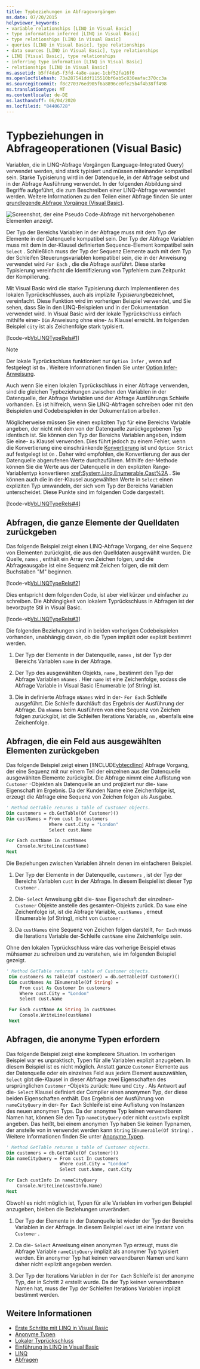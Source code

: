 ```yaml
---
title: Typbeziehungen in Abfragevorgängen
ms.date: 07/20/2015
helpviewer_keywords:
- variable relationships [LINQ in Visual Basic]
- type information inferred [LINQ in Visual Basic]
- type relationships [LINQ in Visual Basic]
- queries [LINQ in Visual Basic], type relationships
- data sources [LINQ in Visual Basic], type relationships
- LINQ [Visual Basic], type relationships
- inferring type information [LINQ in Visual Basic]
- relationships [LINQ in Visual Basic]
ms.assetid: b5ff4da5-f3fd-4a8e-aaac-1cbf52fa16f6
ms.openlocfilehash: 73a287541ddf115510bf6ab5c830eafac370cc3a
ms.sourcegitcommit: f8c270376ed905f6a8896ce0fe25b4f4b38ff498
ms.translationtype: MT
ms.contentlocale: de-DE
ms.lasthandoff: 06/04/2020
ms.locfileid: "84406728"
---
```

# <a name="type-relationships-in-query-operations-visual-basic"></a>Typbeziehungen in Abfrageoperationen (Visual Basic)

Variablen, die in LINQ-Abfrage Vorgängen (Language-Integrated Query) verwendet werden, sind stark typisiert und müssen miteinander kompatibel sein. Starke Typisierung wird in der Datenquelle, in der Abfrage selbst und in der Abfrage Ausführung verwendet. In der folgenden Abbildung sind Begriffe aufgeführt, die zum Beschreiben einer LINQ-Abfrage verwendet werden. Weitere Informationen zu den Teilen einer Abfrage finden Sie unter [grundlegende Abfrage Vorgänge (Visual Basic)](basic-query-operations.md).

![Screenshot, der eine Pseudo Code-Abfrage mit hervorgehobenen Elementen anzeigt.](./media/type-relationships-in-query-operations/linq-query-description-terms.png)

Der Typ der Bereichs Variablen in der Abfrage muss mit dem Typ der Elemente in der Datenquelle kompatibel sein. Der Typ der Abfrage Variablen muss mit dem in der-Klausel definierten Sequence-Element kompatibel sein `Select` . Schließlich muss der Typ der Sequenz Elemente auch mit dem Typ der Schleifen Steuerungsvariablen kompatibel sein, die in der Anweisung verwendet wird `For Each` , die die Abfrage ausführt. Diese starke Typisierung vereinfacht die Identifizierung von Typfehlern zum Zeitpunkt der Kompilierung.

Mit Visual Basic wird die starke Typisierung durch Implementieren des lokalen Typrückschlusses, auch als *implizite Typisierung*bezeichnet, vereinfacht. Diese Funktion wird im vorherigen Beispiel verwendet, und Sie sehen, dass Sie in den LINQ-Beispielen und in der Dokumentation verwendet wird. In Visual Basic wird der lokale Typrückschluss einfach mithilfe einer- `Dim` Anweisung ohne eine- `As` Klausel erreicht. Im folgenden Beispiel `city` ist als Zeichenfolge stark typisiert.

[!code-vb[VbLINQTypeRels#1](~/samples/snippets/visualbasic/VS_Snippets_VBCSharp/VbLINQTypeRels/VB/Class1.vb#1)]

> [!NOTE]
> Der lokale Typrückschluss funktioniert nur `Option Infer` , wenn auf festgelegt ist `On` . Weitere Informationen finden Sie unter [Option Infer-Anweisung](../../../language-reference/statements/option-infer-statement.md).

Auch wenn Sie einen lokalen Typrückschluss in einer Abfrage verwenden, sind die gleichen Typbeziehungen zwischen den Variablen in der Datenquelle, der Abfrage Variablen und der Abfrage Ausführungs Schleife vorhanden. Es ist hilfreich, wenn Sie LINQ-Abfragen schreiben oder mit den Beispielen und Codebeispielen in der Dokumentation arbeiten.

Möglicherweise müssen Sie einen expliziten Typ für eine Bereichs Variable angeben, der nicht mit dem von der Datenquelle zurückgegebenen Typ identisch ist. Sie können den Typ der Bereichs Variablen angeben, indem Sie eine- `As` Klausel verwenden. Dies führt jedoch zu einem Fehler, wenn die Konvertierung eine einschränkende [Konvertierung](../../language-features/data-types/widening-and-narrowing-conversions.md) ist und `Option Strict` auf festgelegt ist `On` . Daher wird empfohlen, die Konvertierung der aus der Datenquelle abgerufenen Werte durchzuführen. Mithilfe der-Methode können Sie die Werte aus der Datenquelle in den expliziten Range-Variablentyp konvertieren <xref:System.Linq.Enumerable.Cast%2A> . Sie können auch die in der-Klausel ausgewählten Werte in `Select` einen expliziten Typ umwandeln, der sich vom Typ der Bereichs Variablen unterscheidet. Diese Punkte sind im folgenden Code dargestellt.

[!code-vb[VbLINQTypeRels#4](~/samples/snippets/visualbasic/VS_Snippets_VBCSharp/VbLINQTypeRels/VB/Class1.vb#4)]

## <a name="queries-that-return-entire-elements-of-the-source-data"></a>Abfragen, die ganze Elemente der Quelldaten zurückgeben

Das folgende Beispiel zeigt einen LINQ-Abfrage Vorgang, der eine Sequenz von Elementen zurückgibt, die aus den Quelldaten ausgewählt wurden. Die Quelle, `names` , enthält ein Array von Zeichen folgen, und die Abfrageausgabe ist eine Sequenz mit Zeichen folgen, die mit dem Buchstaben "M" beginnen.

[!code-vb[VbLINQTypeRels#2](~/samples/snippets/visualbasic/VS_Snippets_VBCSharp/VbLINQTypeRels/VB/Class1.vb#2)]

Dies entspricht dem folgenden Code, ist aber viel kürzer und einfacher zu schreiben. Die Abhängigkeit von lokalem Typrückschluss in Abfragen ist der bevorzugte Stil in Visual Basic.

[!code-vb[VbLINQTypeRels#3](~/samples/snippets/visualbasic/VS_Snippets_VBCSharp/VbLINQTypeRels/VB/Class1.vb#3)]

Die folgenden Beziehungen sind in beiden vorherigen Codebeispielen vorhanden, unabhängig davon, ob die Typen implizit oder explizit bestimmt werden.

1. Der Typ der Elemente in der Datenquelle, `names` , ist der Typ der Bereichs Variablen `name` in der Abfrage.

2. Der Typ des ausgewählten Objekts, `name` , bestimmt den Typ der Abfrage Variablen `mNames` . Hier `name` ist eine Zeichenfolge, sodass die Abfrage Variable in Visual Basic IEnumerable (of String) ist.

3. Die in definierte Abfrage `mNames` wird in der- `For Each` Schleife ausgeführt. Die Schleife durchläuft das Ergebnis der Ausführung der Abfrage. Da `mNames` beim Ausführen von eine Sequenz von Zeichen folgen zurückgibt, ist die Schleifen Iterations Variable, `nm` , ebenfalls eine Zeichenfolge.

## <a name="queries-that-return-one-field-from-selected-elements"></a>Abfragen, die ein Feld aus ausgewählten Elementen zurückgeben

Das folgende Beispiel zeigt einen [!INCLUDE[vbtecdlinq](~/includes/vbtecdlinq-md.md)] Abfrage Vorgang, der eine Sequenz mit nur einem Teil der einzelnen aus der Datenquelle ausgewählten Elemente zurückgibt. Die Abfrage nimmt eine Auflistung von `Customer` -Objekten als Datenquelle an und projiziert nur die- `Name` Eigenschaft im Ergebnis. Da der Kunden Name eine Zeichenfolge ist, erzeugt die Abfrage eine Sequenz von Zeichen folgen als Ausgabe.

```vb
' Method GetTable returns a table of Customer objects.
Dim customers = db.GetTable(Of Customer)()
Dim custNames = From cust In customers
                Where cust.City = "London"
                Select cust.Name

For Each custName In custNames
    Console.WriteLine(custName)
Next
```

Die Beziehungen zwischen Variablen ähneln denen im einfacheren Beispiel.

1. Der Typ der Elemente in der Datenquelle, `customers` , ist der Typ der Bereichs Variablen `cust` in der Abfrage. In diesem Beispiel ist dieser Typ `Customer` .

2. Die- `Select` Anweisung gibt die- `Name` Eigenschaft der einzelnen- `Customer` Objekte anstelle des gesamten-Objekts zurück. Da `Name` eine Zeichenfolge ist, ist die Abfrage Variable, `custNames` , erneut IEnumerable (of String), nicht von `Customer` .

3. Da `custNames` eine Sequenz von Zeichen folgen darstellt, `For Each` muss die Iterations Variable der-Schleife `custName` eine Zeichenfolge sein.

Ohne den lokalen Typrückschluss wäre das vorherige Beispiel etwas mühsamer zu schreiben und zu verstehen, wie im folgenden Beispiel gezeigt.

```vb
' Method GetTable returns a table of Customer objects.
 Dim customers As Table(Of Customer) = db.GetTable(Of Customer)()
 Dim custNames As IEnumerable(Of String) =
     From cust As Customer In customers
     Where cust.City = "London"
     Select cust.Name

 For Each custName As String In custNames
     Console.WriteLine(custName)
 Next
```

## <a name="queries-that-require-anonymous-types"></a>Abfragen, die anonyme Typen erfordern

Das folgende Beispiel zeigt eine komplexere Situation. Im vorherigen Beispiel war es unpraktisch, Typen für alle Variablen explizit anzugeben. In diesem Beispiel ist es nicht möglich. Anstatt ganze `Customer` Elemente aus der Datenquelle oder ein einzelnes Feld aus jedem Element auszuwählen, `Select` gibt die-Klausel in dieser Abfrage zwei Eigenschaften des ursprünglichen `Customer` -Objekts zurück: `Name` und `City` . Als Antwort auf die- `Select` Klausel definiert der Compiler einen anonymen Typ, der diese beiden Eigenschaften enthält. Das Ergebnis der Ausführung von `nameCityQuery` in der- `For Each` Schleife ist eine Auflistung von Instanzen des neuen anonymen Typs. Da der anonyme Typ keinen verwendbaren Namen hat, können Sie den Typ `nameCityQuery` oder nicht `custInfo` explizit angeben. Das heißt, bei einem anonymen Typ haben Sie keinen Typnamen, der anstelle von in verwendet werden kann `String` `IEnumerable(Of String)` . Weitere Informationen finden Sie unter [Anonyme Typen](../../language-features/objects-and-classes/anonymous-types.md).

```vb
' Method GetTable returns a table of Customer objects.
Dim customers = db.GetTable(Of Customer)()
Dim nameCityQuery = From cust In customers
                    Where cust.City = "London"
                    Select cust.Name, cust.City

For Each custInfo In nameCityQuery
    Console.WriteLine(custInfo.Name)
Next
```

Obwohl es nicht möglich ist, Typen für alle Variablen im vorherigen Beispiel anzugeben, bleiben die Beziehungen unverändert.

1. Der Typ der Elemente in der Datenquelle ist wieder der Typ der Bereichs Variablen in der Abfrage. In diesem Beispiel `cust` ist eine Instanz von `Customer` .

2. Da die- `Select` Anweisung einen anonymen Typ erzeugt, muss die Abfrage Variable `nameCityQuery` implizit als anonymer Typ typisiert werden. Ein anonymer Typ hat keinen verwendbaren Namen und kann daher nicht explizit angegeben werden.

3. Der Typ der Iterations Variablen in der `For Each` Schleife ist der anonyme Typ, der in Schritt 2 erstellt wurde. Da der Typ keinen verwendbaren Namen hat, muss der Typ der Schleifen Iterations Variablen implizit bestimmt werden.

## <a name="see-also"></a>Weitere Informationen

- [Erste Schritte mit LINQ in Visual Basic](getting-started-with-linq.md)
- [Anonyme Typen](../../language-features/objects-and-classes/anonymous-types.md)
- [Lokaler Typrückschluss](../../language-features/variables/local-type-inference.md)
- [Einführung in LINQ in Visual Basic](../../language-features/linq/introduction-to-linq.md)
- [LINQ](../../language-features/linq/index.md)
- [Abfragen](../../../language-reference/queries/index.md)
